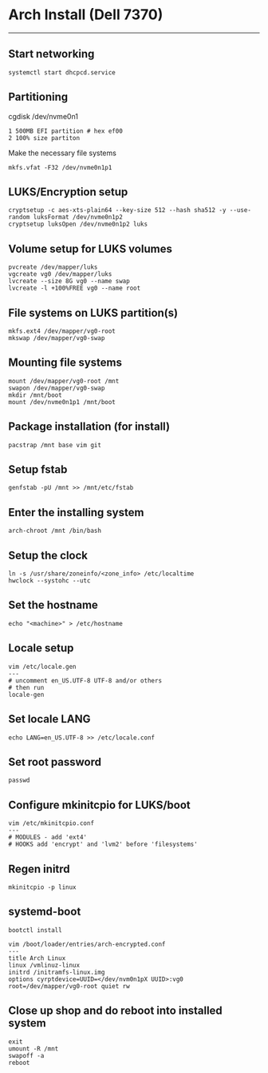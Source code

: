 # Arch Install (Dell 7370)
---

## Start networking
```
systemctl start dhcpcd.service

```

## Partitioning
cgdisk /dev/nvme0n1
```
1 500MB EFI partition # hex ef00
2 100% size partiton 
```

Make the necessary file systems
```
mkfs.vfat -F32 /dev/nvme0n1p1
```

## LUKS/Encryption setup 
```
cryptsetup -c aes-xts-plain64 --key-size 512 --hash sha512 -y --use-random luksFormat /dev/nvme0n1p2
cryptsetup luksOpen /dev/nvme0n1p2 luks
```

## Volume setup for LUKS volumes
```
pvcreate /dev/mapper/luks
vgcreate vg0 /dev/mapper/luks
lvcreate --size 8G vg0 --name swap
lvcreate -l +100%FREE vg0 --name root
```

## File systems on LUKS partition(s) 
```
mkfs.ext4 /dev/mapper/vg0-root
mkswap /dev/mapper/vg0-swap
```

## Mounting file systems
```
mount /dev/mapper/vg0-root /mnt 
swapon /dev/mapper/vg0-swap 
mkdir /mnt/boot
mount /dev/nvme0n1p1 /mnt/boot
```

## Package installation (for install)
```
pacstrap /mnt base vim git
```

## Setup fstab
```
genfstab -pU /mnt >> /mnt/etc/fstab
```

## Enter the installing system
```
arch-chroot /mnt /bin/bash
```

## Setup the clock
```
ln -s /usr/share/zoneinfo/<zone_info> /etc/localtime
hwclock --systohc --utc
```

## Set the hostname 
```
echo "<machine>" > /etc/hostname
```

## Locale setup
```
vim /etc/locale.gen
---
# uncomment en_US.UTF-8 UTF-8 and/or others
# then run
locale-gen
```

## Set locale LANG
```
echo LANG=en_US.UTF-8 >> /etc/locale.conf
```

## Set root password
```
passwd
```

## Configure mkinitcpio for LUKS/boot
```
vim /etc/mkinitcpio.conf
---
# MODULES - add 'ext4'
# HOOKS add 'encrypt' and 'lvm2' before 'filesystems'
```

## Regen initrd 
```
mkinitcpio -p linux
```

## systemd-boot
```
bootctl install
```

```
vim /boot/loader/entries/arch-encrypted.conf
---
title Arch Linux
linux /vmlinuz-linux
initrd /initramfs-linux.img
options cyrptdevice=UUID=</dev/nvm0n1pX UUID>:vg0 root=/dev/mapper/vg0-root quiet rw
```


## Close up shop and do reboot into installed system
```
exit
umount -R /mnt
swapoff -a
reboot
```
